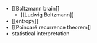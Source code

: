 - [[Boltzmann brain]]
    - [[Ludwig Boltzmann]]
- [[entropy]]
- [[Poincaré recurrence theorem]]
- statistical interpretation
